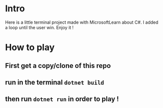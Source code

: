 # Intro
Here is a little terminal project made with MicrosoftLearn about C#.
I added a loop until the user win.
Enjoy it !

# How to play
## First get a copy/clone of this repo
## run in the terminal ``dotnet build``
## then run ``dotnet run`` in order to play !
